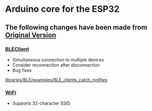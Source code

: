 # Arduino core for the ESP32

## The following changes have been made from [Original Version](https://github.com/espressif/arduino-esp32)

### [BLEClient](https://github.com/wakwak-koba/arduino-esp32/tree/master/libraries/BLE)

- Simultaneous connection to multiple devices
- Consider reconnection after disconnection
- Bug fixes

[libraries/BLE/examples/BLE_clients_catch_notifies](https://github.com/wakwak-koba/arduino-esp32/tree/master/libraries/BLE/examples/BLE_clients_catch_notifies)

### [WiFi](https://github.com/wakwak-koba/arduino-esp32/tree/master/libraries/WiFi)

- Supports 32-character SSID
